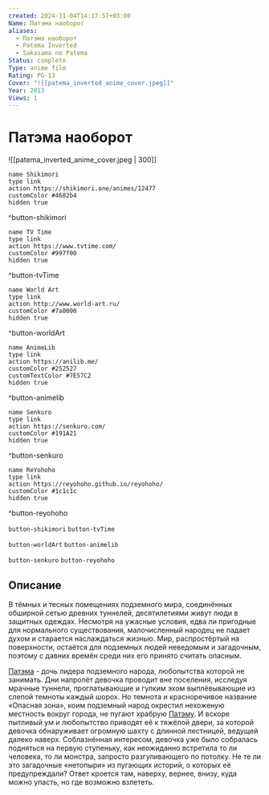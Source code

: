```yaml
---
created: 2024-11-04T14:17:57+03:00
Name: Патэма наоборот
aliases:
  - Патэма наоборот
  - Patema Inverted
  - Sakasama no Patema
Status: complete
Type: anime film
Rating: PG-13
Cover: "![[patema_inverted_anime_cover.jpeg]]"
Year: 2013
Views: 1
---
```


# Патэма наоборот

![[patema_inverted_anime_cover.jpeg | 300]]

```button
name Shikimori
type link
action https://shikimori.one/animes/12477
customColor #4682b4
hidden true
```
^button-shikimori

```button
name TV Time
type link
action https://www.tvtime.com/
customColor #997f00
hidden true
```
^button-tvTime

```button
name World Art
type link
action http://www.world-art.ru/
customColor #7a0000
hidden true
```
^button-worldArt

```button
name AnimeLib
type link
action https://anilib.me/
customColor #252527
customTextColor #7E57C2
hidden true
```
^button-animelib

```button
name Senkuro
type link
action https://senkuro.com/
customColor #191A21
hidden true
```
^button-senkuro

```button
name ReYohoho
type link
action https://reyohoho.github.io/reyohoho/
customColor #1c1c1c
hidden true
```
^button-reyohoho

`button-shikimori` `button-tvTime`

`button-worldArt` `button-animelib`

`button-senkuro` `button-reyohoho`

## Описание

В тёмных и тесных помещениях подземного мира, соединённых обширной сетью древних туннелей, десятилетиями живут люди в защитных одеждах. Несмотря на ужасные условия, едва ли пригодные для нормального существования, малочисленный народец не падает духом и старается наслаждаться жизнью. Мир, распростёртый на поверхности, остаётся для подземных людей неведомым и загадочным, поэтому с давних времён среди них его принято считать опасным.

[Патэма](https://shikimori.one/characters/55155-patema) - дочь лидера подземного народа, любопытства которой не занимать. Дни напролёт девочка проводит вне поселения, исследуя мрачные туннели, проглатывающие и гулким эхом выплёвывающие из слепой темноты каждый шорох. Но темнота и красноречивое название «Опасная зона», коим подземный народ окрестил нехоженую местность вокруг города, не пугают храбрую [Патэму](https://shikimori.one/characters/55155-patema). И вскоре пытливый ум и любопытство приводят её к тяжёлой двери, за которой девочка обнаруживает огромную шахту с длинной лестницей, ведущей далеко наверх. Соблазнённая интересом, девочка уже было собралась подняться на первую ступеньку, как неожиданно встретила то ли человека, то ли монстра, запросто разгуливающего по потолку. Не те ли это загадочные «нетопыри» из пугающих историй, о которых её предупреждали? Ответ кроется там, наверху, вернее, внизу, куда можно упасть, но где возможно взлететь.
